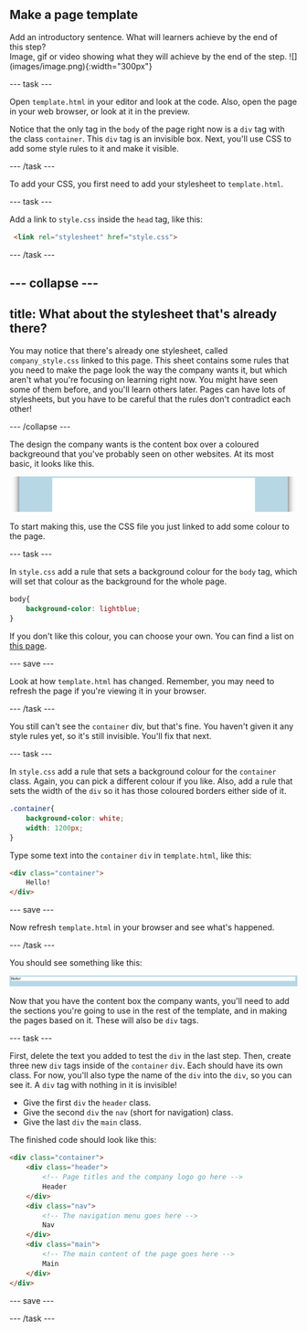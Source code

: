 ## Make a page template

<div style="display: flex; flex-wrap: wrap">
<div style="flex-basis: 200px; flex-grow: 1; margin-right: 15px;">
Add an introductory sentence. What will learners achieve by the end of this step?
</div>
<div>
Image, gif or video showing what they will achieve by the end of the step. ![](images/image.png){:width="300px"}
</div>
</div>

--- task ---

Open `template.html` in your editor and look at the code. Also, open the page in your web browser, or look at it in the preview.

Notice that the only tag in the `body` of the page right now is a `div` tag with the class `container`. This `div` tag is an invisible box. Next, you'll use CSS to add some style rules to it and make it visible.

--- /task ---

To add your CSS, you first need to add your stylesheet to `template.html`.

--- task ---

Add a link to `style.css` inside the `head` tag, like this:

```html
 <link rel="stylesheet" href="style.css">
```

--- /task ---

--- collapse ---
---
title: What about the stylesheet that's already there?
---
You may notice that there's already one stylesheet, called `company_style.css` linked to this page. This sheet contains some rules that you need to make the page look the way the company wants it, but which aren't what you're focusing on learning right now. You might have seen some of them before, and you'll learn others later. Pages can have lots of stylesheets, but you have to be careful that the rules don't contradict each other!

--- /collapse ---

The design the company wants is the content box over a coloured backgreound that you've probably seen on other websites. At its most basic, it looks like this.

![A webpage with a white box in the middle of a blue background.](images/content_box.png)

To start making this, use the CSS file you just linked to add some colour to the page.

--- task ---

In `style.css` add a rule that sets a background colour for the `body` tag, which will set that colour as the background for the whole page.

```css
body{
    background-color: lightblue;
}
```

If you don't like this colour, you can choose your own. You can find a list on [this page](https://www.w3schools.com/colors/colors_names.asp).

--- save ---

Look at how `template.html` has changed. Remember, you may need to refresh the page if you're viewing it in your browser.

--- /task ---

You still can't see the `container` div, but that's fine. You haven't given it any style rules yet, so it's still invisible. You'll fix that next.

--- task ---

In `style.css` add a rule that sets a background colour for the `container` class. Again, you can pick a different colour if you like. Also, add a rule that sets the width of the `div` so it has those coloured borders either side of it.

```css
.container{
    background-color: white;
    width: 1200px;
}
```

Type some text into the `container` `div` in `template.html`, like this:

```html
<div class="container">
    Hello!
</div>
```
--- save ---

Now refresh `template.html` in your browser and see what's happened.

--- /task ---

You should see something like this:

![A webpage with a white box in the middle of a blue background. The box contains the word 'Hello!'](images/filled_container.png)

Now that you have the content box the company wants, you'll need to add the sections you're going to use in the rest of the template, and in making the pages based on it. These will also be `div` tags.

--- task ---

First, delete the text you added to test the `div` in the last step. Then, create three new `div` tags inside of the `container` `div`. Each should have its own class. For now, you'll also type the name of the `div` into the `div`, so you can see it. A `div` tag with nothing in it is invisible!

  + Give the first `div` the `header` class.
  + Give the second `div` the `nav` (short for navigation) class.
  + Give the last `div` the `main` class.

The finished code should look like this:

```html
<div class="container">
    <div class="header">
        <!-- Page titles and the company logo go here -->
        Header
    </div>
    <div class="nav">
        <!-- The navigation menu goes here -->
        Nav
    </div>
    <div class="main">
        <!-- The main content of the page goes here -->
        Main
    </div>
</div>
```

--- save ---

--- /task ---

